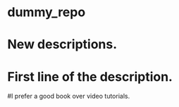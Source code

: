 # dummy_repo
# New descriptions.
# First line of the description.

#I prefer a good book over video tutorials.
